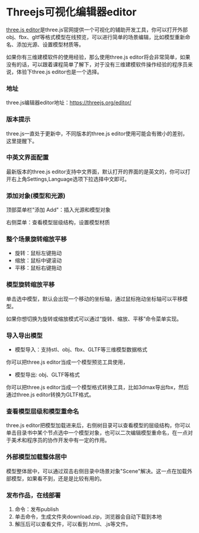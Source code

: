 # Threejs可视化编辑器editor

[three.js editor](https://threejs.org/editor/)是three.js官网提供一个可视化的辅助开发工具，你可以打开外部obj、fbx、gltf等格式模型在线预览，可以进行简单的场景编辑，比如模型重新命名、添加光源、设置模型材质等。

如果你有三维建模软件的使用经验，那么使用three.js editor将会非常简单，如果没有的话，可以跟着课程简单了解下，对于没有三维建模软件操作经验的程序员来说，体验下three.js editor也是一个选择。

### 地址

three.js编辑器editor地址：https://threejs.org/editor/

### 版本提示

three.js一直处于更新中，不同版本的three.js editor使用可能会有微小的差别，这里提醒下。

### 中英文界面配置

最新版本的three.js editor支持中文界面，默认打开的界面的是英文的，你可以打开右上角Settings,Language选项下拉选择中文即可。

### 添加对象(模型和光源)

顶部菜单栏"添加 Add"：插入光源和模型对象

右侧菜单：查看模型层级结构，设置模型材质

### 整个场景旋转缩放平移

- 旋转：鼠标左键拖动
- 缩放：鼠标中键滚动
- 平移：鼠标右键拖动


### 模型旋转缩放平移

单击选中模型，默认会出现一个移动的坐标轴，通过鼠标拖动坐标轴可以平移模型。

如果你想切换为旋转或缩放模式可以通过“旋转、缩放、平移”命令菜单实现。

### 导入导出模型

- 模型导入：支持stl、obj、fbx、GLTF等三维模型数据格式

你可以把three.js editor当成一个模型预览工具使用，

- 模型导出: obj、GLTF等格式

你可以把three.js editor当成一个模型格式转换工具，比如3dmax导出fbx，然后通过three.js editor转换为GLTF格式。

### 查看模型层级和模型重命名

three.js editor把模型加载进来后，右侧树目录可以查看模型的层级结构，你可以单击目录书中某个节点选中一个模型对象，也可以二次编辑模型重命名，在一点对于美术和程序员的协作开发中有一定的作用。

### 外部模型加载整体居中

模型整体居中，可以通过双击右侧目录中场景对象"Scene"解决。这一点在加载外部模型，如果看不到，还是是比较有用的。


### 发布作品，在线部署

1. 命令：发布publish
2. 单击命令，生成文件夹download.zip，浏览器会自动下载到本地
3. 解压后可以查看文件，可以看到.html、.js等文件。




